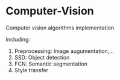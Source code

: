 # Computer-Vision
Computer vision algorithms implementation

Including:

1. Preprocessing: Image augumentation,...
2. SSD: Object detection
3. FCN: Semantic segmentation
4. Style transfer 
